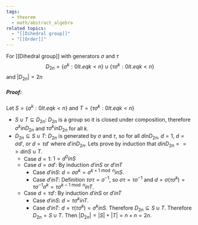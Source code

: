 ```yaml
---
tags:
  - theorem
  - math/abstract_algebra
related topics:
  - "[[Dihedral group]]"
  - "[[Order]]"
---
```

For [[Dihedral group]] with generators $\sigma$ and $\tau$$$
	D_{2n}=\{\sigma^k:0 lt.eq k < n\}\cup\{\tau\sigma^k:0 lt.eq k < n\}
$$and $|D_{2n}|=2n$
##### Proof:
Let $S=\{\sigma^k:0 lt.eq k < n\}$ and $T=\{\tau\sigma^k:0 lt.eq k < n\}$
- $S\cup T \subseteq D_{2n}$:
	$D_{2n}$ is a group so it is closed under composition, therefore $\sigma^k in D_{2n}$ and $\tau\sigma^k in D_{2n}$ for all $k$.
- $D_{2n}\subseteq S\cup T$:
	$D_{2n}$ is generated by $\sigma$ and $\tau$, so for all $d in D_{2n}$, $d=1$, $d=\sigma d'$, or $d=\tau d'$ where $d' in D_{2n}$. Lets prove by induction that $d in D_{2n} ==> d in S\cup T$.
	- Case $d=1$:
		$1=d^0 in S$
	- Case $d=\sigma d'$:
		By induction $d' in S$ or $d' in T$
		- Case $d' in S$:
			$d=\sigma \sigma^k= \sigma^{k+1\ \operatorname{mod}\ n} in S$.
		- Case $d' in T$:
			Definition $\tau\sigma\tau=\sigma^{-1}$, so $\sigma\tau=\tau\sigma^{-1}$ and $d=\sigma(\tau\sigma^k)=\tau\sigma^{-1}\sigma^{k}=\tau\sigma^{k-1\ \operatorname{mod}\ n} in T$.
	- Case $d = \tau d'$:
		By induction $d' in S$ or $d' in T$
		- Case $d' in S$:
			$d=\tau \sigma^k in T$.
		- Case $d' in T$:
			$d=\tau (\tau \sigma^k)=\sigma^k in S$.
	Therefore $D_{2n}\subseteq S\cup T$.
Therefore $D_{2n}=S\cup T$. Then $|D_{2n}|=|S|+|T|=n+n=2n$.
